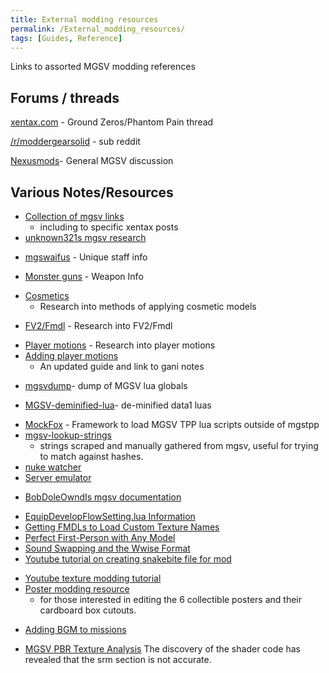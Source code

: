 ```yaml
---
title: External modding resources
permalink: /External_modding_resources/
tags: [Guides, Reference]
---
```


Links to assorted MGSV modding references

## Forums / threads

[xentax.com](https://forum.xentax.com/viewtopic.php?f=10&t=12407) -
Ground Zeros/Phantom Pain thread

[/r/moddergearsolid](https://www.reddit.com/r/moddergearsolid/) - sub
reddit

[Nexusmods](https://forums.nexusmods.com/index.php?/forum/3466-general-metal-gear-solid-v:-the-phantom-pain-discussion/)-
General MGSV discussion

## Various Notes/Resources

  - [Collection of mgsv links](https://github.com/unknown321/mgsv_wiki)
    - including to specific xentax posts
  - [unknown321s mgsv
    research](https://unknown321.github.io/mgsv_research/)

<!-- end list -->

  - [mgswaifus](https://unknown321.github.io/mgswaifus/) - Unique staff
    info

<!-- end list -->

  - [Monster guns](https://unknown321.github.io/mgsmonsterguns/) -
    Weapon Info

<!-- end list -->

  - [Cosmetics](https://unknown321.github.io/mgsv_research/cosmetics.html)
    - Research into methods of applying cosmetic models

<!-- end list -->

  - [FV2/Fmdl](https://unknown321.github.io/mgsv_research/fv2.html) -
    Research into FV2/Fmdl

<!-- end list -->

  - [Player
    motions](https://unknown321.github.io/mgsv_research/motions.html) -
    Research into player motions
  - [Adding player
    motions](https://chocmake.github.io/guides/mgsv-adding-player-motions/)
    - An updated guide and link to gani notes

<!-- end list -->

  - [mgsvdump](https://github.com/unknown321/mgsvdump)- dump of MGSV lua
    globals

<!-- end list -->

  - [MGSV-deminified-lua](https://github.com/TinManTex/mgsv-deminified-lua)-
    de-minified data1 luas

<!-- end list -->

  - [MockFox](https://github.com/TinManTex/MockFox) - Framework to load
    MGSV TPP lua scripts outside of mgstpp
  - [mgsv-lookup-strings](https://github.com/TinManTex/mgsv-lookup-strings)
    - strings scraped and manually gathered from mgsv, useful for trying
    to match against hashes.
  - [nuke watcher](https://unknown321.github.io/mgsv_nuke_watcher/)
  - [Server emulator](https://github.com/unknown321/mgsv_emulator)

<!-- end list -->

  - [BobDoleOwndIs mgsv
    documentation](https://bobdoleowndu.github.io/mgsv/documentation/index.html)

<!-- end list -->

  - [EquipDevelopFlowSetting.lua
    Information](https://bobdoleowndu.github.io/mgsv/documentation/equipdevelopflowsetting.html)
  - [Getting FMDLs to Load Custom Texture
    Names](https://bobdoleowndu.github.io/mgsv/documentation/customtexturenames.html)
  - [Perfect First-Person with Any
    Model](https://bobdoleowndu.github.io/mgsv/documentation/perfectfirstperson.html)
  - [Sound Swapping and the Wwise
    Format](https://bobdoleowndu.github.io/mgsv/documentation/soundswapping.html)
  - [Youtube tutorial on creating snakebite file for
    mod](https://www.youtube.com/watch?v=Wg0qM7Yh5fU)

<!-- end list -->

  - [Youtube texture modding tutorial](https://youtu.be/dqK2rErPd0s)
  - [Poster modding
    resource](https://drive.google.com/file/d/0B4HIOk1QhmKAZnBSUVZ5bnY5SzA/view?usp=sharing)
    - for those interested in editing the 6 collectible posters and
    their cardboard box cutouts.

<!-- end list -->

  - [Adding BGM to
    missions](https://github.com/NasaNhak/git-tuppm-src/wiki/Guide:-Adding-BGM-From-Other-Missions)

<!-- end list -->

  - [MGSV PBR Texture Analysis](https://joey35233.github.io/) The
    discovery of the shader code has revealed that the srm section is
    not accurate.
